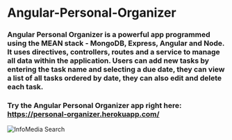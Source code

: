 # Angular-Personal-Organizer

### Angular Personal Organizer is a powerful app programmed using the MEAN stack - MongoDB, Express, Angular and Node. It uses directives, controllers, routes and a service to manage all data within the application. Users can add new tasks by entering the task name and selecting a due date, they can view a list of all tasks ordered by date, they can also edit and delete each task. 

### Try the Angular Personal Organizer app right here: https://personal-organizer.herokuapp.com/

![InfoMedia Search](https://github.com/windsor80/portfolio/blob/master/images/infomedia.jpg?raw=true)
